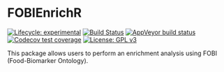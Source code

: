
# FOBIEnrichR

<!-- badges: start -->

[![Lifecycle:
experimental](https://img.shields.io/badge/lifecycle-experimental-orange.svg)](https://www.tidyverse.org/lifecycle/#experimental)
[![Build
Status](https://travis-ci.com/pcastellanoescuder/FOBIEnrichR.svg?branch=master)](https://travis-ci.com/pcastellanoescuder/FOBIEnrichR)
[![AppVeyor build
status](https://ci.appveyor.com/api/projects/status/github/pcastellanoescuder/FOBIEnrichR?branch=master&svg=true)](https://ci.appveyor.com/project/pcastellanoescuder/FOBIEnrichR)
[![Codecov test
coverage](https://codecov.io/gh/pcastellanoescuder/FOBIEnrichR/branch/master/graph/badge.svg)](https://codecov.io/gh/pcastellanoescuder/FOBIEnrichR?branch=master)
[![License: GPL
v3](https://img.shields.io/badge/License-GPLv3-blue.svg)](https://www.gnu.org/licenses/gpl-3.0)
<!-- badges: end -->

This package allows users to perform an enrichment analysis using FOBI
(Food-Biomarker Ontology).

